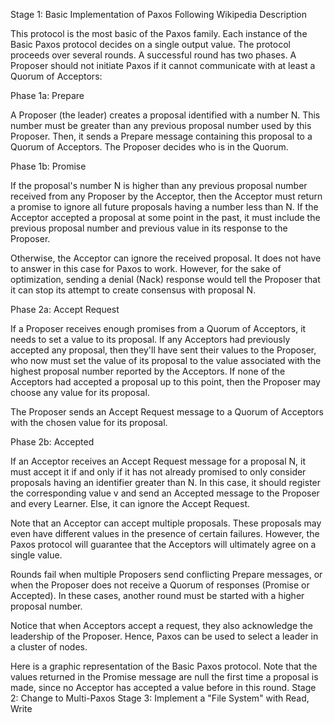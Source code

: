 
Stage 1: Basic Implementation of Paxos Following Wikipedia Description

This protocol is the most basic of the Paxos family. Each instance of the Basic
Paxos protocol decides on a single output value. The protocol proceeds over
several rounds. A successful round has two phases. A Proposer should not
initiate Paxos if it cannot communicate with at least a Quorum of Acceptors:

Phase 1a: Prepare

A Proposer (the leader) creates a proposal identified with a number N. This
number must be greater than any previous proposal number used by this Proposer.
Then, it sends a Prepare message containing this proposal to a Quorum of
Acceptors. The Proposer decides who is in the Quorum.

Phase 1b: Promise

If the proposal's number N is higher than any previous proposal number received
from any Proposer by the Acceptor, then the Acceptor must return a promise to
ignore all future proposals having a number less than N. If the Acceptor
accepted a proposal at some point in the past, it must include the previous
proposal number and previous value in its response to the Proposer.

Otherwise, the Acceptor can ignore the received proposal. It does not have to
answer in this case for Paxos to work. However, for the sake of optimization,
sending a denial (Nack) response would tell the Proposer that it can stop its
attempt to create consensus with proposal N.

Phase 2a: Accept Request

If a Proposer receives enough promises from a Quorum of Acceptors, it needs to
set a value to its proposal. If any Acceptors had previously accepted any
proposal, then they'll have sent their values to the Proposer, who now must set
the value of its proposal to the value associated with the highest proposal
number reported by the Acceptors. If none of the Acceptors had accepted a
proposal up to this point, then the Proposer may choose any value for its
proposal.

The Proposer sends an Accept Request message to a Quorum of Acceptors with the
chosen value for its proposal.

Phase 2b: Accepted

If an Acceptor receives an Accept Request message for a proposal N, it must
accept it if and only if it has not already promised to only consider proposals
having an identifier greater than N. In this case, it should register the
corresponding value v and send an Accepted message to the Proposer and every
Learner. Else, it can ignore the Accept Request.

Note that an Acceptor can accept multiple proposals. These proposals may even
have different values in the presence of certain failures. However, the Paxos
protocol will guarantee that the Acceptors will ultimately agree on a single
value.

Rounds fail when multiple Proposers send conflicting Prepare messages, or when
the Proposer does not receive a Quorum of responses (Promise or Accepted). In
these cases, another round must be started with a higher proposal number.

Notice that when Acceptors accept a request, they also acknowledge the
leadership of the Proposer. Hence, Paxos can be used to select a leader in a
cluster of nodes.

Here is a graphic representation of the Basic Paxos protocol. Note that the
values returned in the Promise message are null the first time a proposal is
made, since no Acceptor has accepted a value before in this round.
Stage 2: Change to Multi-Paxos
Stage 3: Implement a "File System" with Read, Write
